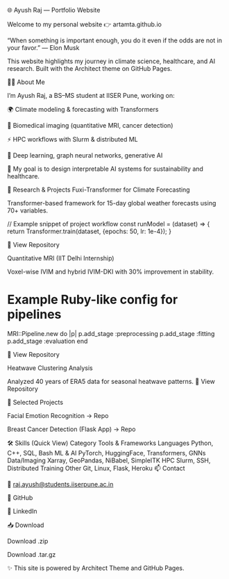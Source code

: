 🌐 Ayush Raj — Portfolio Website

Welcome to my personal website 👉 artamta.github.io

“When something is important enough, you do it even if the odds are not in your favor.” — Elon Musk

This website highlights my journey in climate science, healthcare, and AI research. Built with the Architect theme on GitHub Pages.

👨‍🎓 About Me

I’m Ayush Raj, a BS–MS student at IISER Pune, working on:

🌍 Climate modeling & forecasting with Transformers

🧬 Biomedical imaging (quantitative MRI, cancer detection)

⚡ HPC workflows with Slurm & distributed ML

🤖 Deep learning, graph neural networks, generative AI

📌 My goal is to design interpretable AI systems for sustainability and healthcare.

🔬 Research & Projects
Fuxi-Transformer for Climate Forecasting

Transformer-based framework for 15-day global weather forecasts using 70+ variables.

// Example snippet of project workflow
const runModel = (dataset) => {
  return Transformer.train(dataset, {epochs: 50, lr: 1e-4});
}


🔗 View Repository

Quantitative MRI (IIT Delhi Internship)

Voxel-wise IVIM and hybrid IVIM-DKI with 30% improvement in stability.

# Example Ruby-like config for pipelines
MRI::Pipeline.new do |p|
  p.add_stage :preprocessing
  p.add_stage :fitting
  p.add_stage :evaluation
end


🔗 View Repository

Heatwave Clustering Analysis

Analyzed 40 years of ERA5 data for seasonal heatwave patterns.
🔗 View Repository

📂 Selected Projects

Facial Emotion Recognition → Repo

Breast Cancer Detection (Flask App) → Repo

🛠️ Skills (Quick View)
Category	Tools & Frameworks
Languages	Python, C++, SQL, Bash
ML & AI	PyTorch, HuggingFace, Transformers, GNNs
Data/Imaging	Xarray, GeoPandas, NiBabel, SimpleITK
HPC	Slurm, SSH, Distributed Training
Other	Git, Linux, Flask, Heroku
📫 Contact

📧 raj.ayush@students.iiserpune.ac.in

🐙 GitHub

💼 LinkedIn

📥 Download

Download .zip

Download .tar.gz

✨ This site is powered by Architect Theme
 and GitHub Pages.
